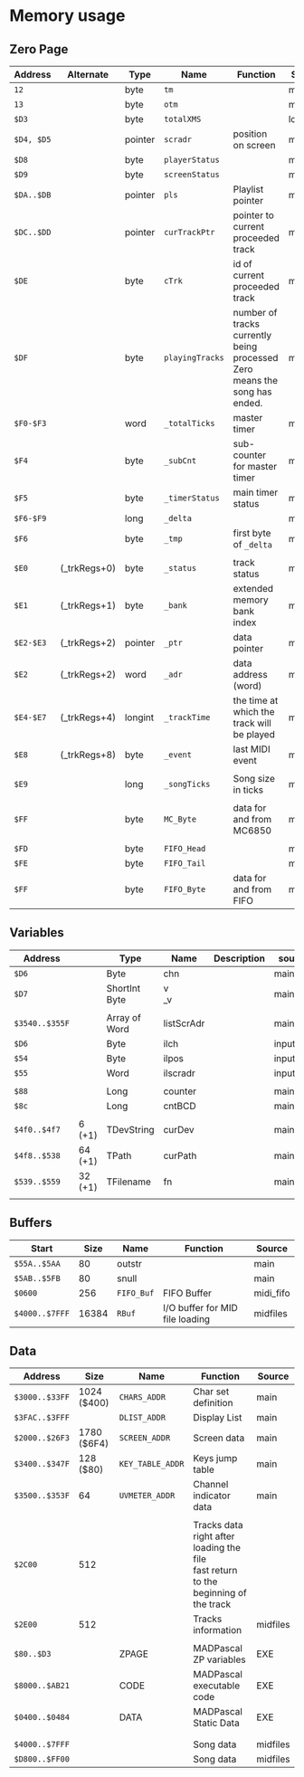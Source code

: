 # Memory usage

## Zero Page

| Address    | Alternate    | Type    | Name            | Function                                                     | Source    |
| ---------- | ------------ | ------- | --------------- | ------------------------------------------------------------ | --------- |
| `12`       |              | byte    | `tm`            |                                                              | main      |
| `13`       |              | byte    | `otm`           |                                                              | main      |
| `$D3`      |              | byte    | `totalXMS`      |                                                              | loader    |
| `$D4, $D5` |              | pointer | `scradr`        | position on screen                                           | main      |
| `$D8`      |              | byte    | `playerStatus`  |                                                              | main      |
| `$D9`      |              | byte    | `screenStatus`  |                                                              | main      |
| `$DA..$DB` |              | pointer | `pls`           | Playlist pointer                                             | main      |
| `$DC..$DD` |              | pointer | `curTrackPtr`   | pointer to current proceeded track                           | midfiles  |
| `$DE`      |              | byte    | `cTrk`          | id of current proceeded track                                | midfiles  |
| `$DF`      |              | byte    | `playingTracks` | number of tracks currently being processed<br />Zero means the song has ended. | midfiles  |
| `$F0-$F3`  |              | word    | `_totalTicks`   | master timer                                                 | midfiles  |
| `$F4`      |              | byte    | `_subCnt`       | sub-counter for master timer                                 | midfiles  |
| `$F5`      |              | byte    | `_timerStatus`  | main timer status                                            | midfiles  |
| `$F6-$F9`  |              | long    | `_delta`        |                                                              | midfiles  |
| `$F6`      |              | byte    | `_tmp`          | first byte of `_delta`                                       | midfiles  |
|            |              |         |                 |                                                              |           |
| `$E0`      | (_trkRegs+0) | byte    | `_status`       | track status                                                 | midfiles  |
| `$E1`      | (_trkRegs+1) | byte    | `_bank`         | extended memory bank index                                   | midfiles  |
| `$E2-$E3`  | (_trkRegs+2) | pointer | `_ptr`          | data pointer                                                 | midfiles  |
| `$E2`      | (_trkRegs+2) | word    | `_adr`          | data address (word)                                          | midfiles  |
| `$E4-$E7`  | (_trkRegs+4) | longint | `_trackTime`    | the time at which the track will be played                   | midfiles  |
| `$E8`      | (_trkRegs+8) | byte    | `_event`        | last MIDI event                                              | midfiles  |
|            |              |         |                 |                                                              |           |
| `$E9` | | long | `_songTicks` | Song size in ticks | midfiles |
| | | | | | |
| `$FF`      |              | byte    | `MC_Byte`       | data for and from MC6850                                     | mc6850    |
|            |              |         |                 |                                                              |           |
| `$FD`      |              | byte    | `FIFO_Head`     |                                                              | midi_fifo |
| `$FE`      |              | byte    | `FIFO_Tail`     |                                                              | midi_fifo |
| `$FF`      |              | byte    | `FIFO_Byte`     | data for and from FIFO                                       | midi_fifo |



## Variables

| Address        |         | Type               | Name       | Description | source    |
| -------------- | ------- | ------------------ | ---------- | ----------- | --------- |
| `$D6`          |         | Byte               | chn        |             | main      |
| `$D7`          |         | ShortInt<br />Byte | v<br />_v  |             | main      |
|                |         |                    |            |             |           |
| `$3540..$355F` |         | Array of Word      | listScrAdr |             | main      |
| `$D6`          |         | Byte               | ilch       |             | inputLine |
| `$54`          |         | Byte               | ilpos      |             | inputLine |
| `$55`          |         | Word               | ilscradr   |             | inputLine |
|                |         |                    |            |             |           |
| `$88`          |         | Long               | counter    |             | main      |
| `$8c`          |         | Long               | cntBCD     |             | main      |
|                |         |                    |            |             |           |
| `$4f0..$4f7`   | 6 (+1)  | TDevString         | curDev     |             | main      |
| `$4f8..$538`   | 64 (+1) | TPath              | curPath    |             | main      |
| `$539..$559`   | 32 (+1) | TFilename          | fn         |             | main      |
|                |         |                    |            |             |           |



## Buffers

| Start          | Size  | Name       | Function                        | Source    |
| -------------- | ----- | ---------- | ------------------------------- | --------- |
| `$55A..$5AA`   | 80    | outstr     |                                 | main      |
| `$5AB..$5FB`   | 80    | snull      |                                 | main      |
| `$0600`        | 256   | `FIFO_Buf` | FIFO Buffer                     | midi_fifo |
| `$4000..$7FFF` | 16384 | `RBuf`     | I/O buffer for MID file loading | midfiles  |



## Data

| Address        | Size        | Name             | Function                                                     | Source   |
| -------------- | ----------- | ---------------- | ------------------------------------------------------------ | -------- |
| `$3000..$33FF` | 1024 ($400) | `CHARS_ADDR`     | Char set definition                                          | main     |
| `$3FAC..$3FFF` |             | `DLIST_ADDR`     | Display List                                                 | main     |
| `$2000..$26F3` | 1780 ($6F4) | `SCREEN_ADDR`    | Screen data                                                  | main     |
| `$3400..$347F` | 128 ($80)   | `KEY_TABLE_ADDR` | Keys jump table                                              | main     |
| `$3500..$353F` | 64          | `UVMETER_ADDR`   | Channel indicator data                                       | main     |
|                |             |                  |                                                              |          |
| `$2C00`        | 512         |                  | Tracks data right after loading the file<br />fast return to the beginning of the track |          |
| `$2E00`        | 512         |                  | Tracks information                                           | midfiles |
|                |             |                  |                                                              |          |
| `$80..$D3`     |             | ZPAGE            | MADPascal ZP variables                                       | EXE      |
| `$8000..$AB21` |             | CODE             | MADPascal executable code                                    | EXE      |
| `$0400..$0484` |             | DATA             | MADPascal Static Data                                        | EXE      |
|                |             |                  |                                                              |          |
|                |             |                  |                                                              |          |
| `$4000..$7FFF` |             |                  | Song data                                                    | midfiles |
| `$D800..$FF00` |             |                  | Song data                                                    | midfiles |

